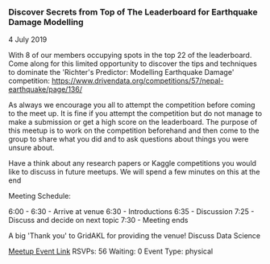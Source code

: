 ### Discover Secrets from Top of The Leaderboard for Earthquake Damage Modelling 
4 July 2019

With 8 of our members occupying spots in the top 22 of the leaderboard. Come along for this limited opportunity to discover the tips and techniques to dominate the 'Richter's Predictor: Modelling Earthquake Damage' competition: https://www.drivendata.org/competitions/57/nepal-earthquake/page/136/

As always we encourage you all to attempt the competition before coming to the meet up. It is fine if you attempt the competition but do not manage to make a submission or get a high score on the leaderboard. The purpose of this meetup is to work on the competition beforehand and then come to the group to share what you did and to ask questions about things you were unsure about.

Have a think about any research papers or Kaggle competitions you would like to discuss in future meetups. We will spend a few minutes on this at the end

Meeting Schedule:

6:00 - 6:30 - Arrive at venue
6:30 - Introductions
6:35 - Discussion
7:25 - Discuss and decide on next topic
7:30 - Meeting ends

A big 'Thank you' to GridAKL for providing the venue!
Discuss Data Science

[Meetup Event Link](https://www.meetup.com/Data-Science-Discussion-Auckland/events/261279126)
RSVPs: 56
Waiting: 0
Event Type: physical
